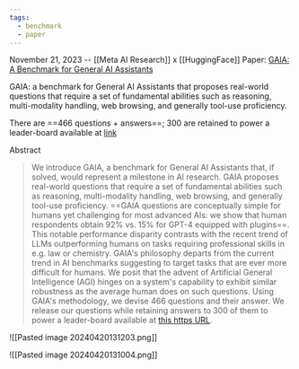 ```yaml
---
tags:
  - benchmark
  - paper
---
```

November 21, 2023 -- [[Meta AI Research]] x [[HuggingFace]]
Paper: [GAIA: A Benchmark for General AI Assistants](https://arxiv.org/abs/2311.12983)

GAIA: a benchmark for General AI Assistants that proposes real-world questions that require a set of fundamental abilities such as reasoning, multi-modality handling, web browsing, and generally tool-use proficiency.

There are ==466 questions + answers==; 300 are retained to power a leader-board available at [link](https://huggingface.co/gaia-benchmark)

Abstract
> We introduce GAIA, a benchmark for General AI Assistants that, if solved, would represent a milestone in AI research. GAIA proposes real-world questions that require a set of fundamental abilities such as reasoning, multi-modality handling, web browsing, and generally tool-use proficiency. ==GAIA questions are conceptually simple for humans yet challenging for most advanced AIs: we show that human respondents obtain 92\% vs. 15\% for GPT-4 equipped with plugins==. This notable performance disparity contrasts with the recent trend of LLMs outperforming humans on tasks requiring professional skills in e.g. law or chemistry. GAIA's philosophy departs from the current trend in AI benchmarks suggesting to target tasks that are ever more difficult for humans. We posit that the advent of Artificial General Intelligence (AGI) hinges on a system's capability to exhibit similar robustness as the average human does on such questions. Using GAIA's methodology, we devise 466 questions and their answer. We release our questions while retaining answers to 300 of them to power a leader-board available at [this https URL](https://huggingface.co/gaia-benchmark).

![[Pasted image 20240420131203.png]]

![[Pasted image 20240420131004.png]]

